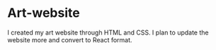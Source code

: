 # Art-website
I created my art website through HTML and CSS. I plan to update the website more and convert to React format.
